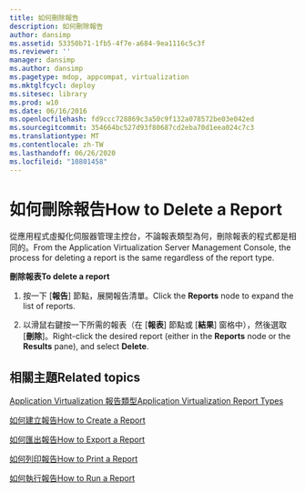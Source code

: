 ```yaml
---
title: 如何刪除報告
description: 如何刪除報告
author: dansimp
ms.assetid: 53350b71-1fb5-4f7e-a684-9ea1116c5c3f
ms.reviewer: ''
manager: dansimp
ms.author: dansimp
ms.pagetype: mdop, appcompat, virtualization
ms.mktglfcycl: deploy
ms.sitesec: library
ms.prod: w10
ms.date: 06/16/2016
ms.openlocfilehash: fd9ccc728869c3a50c9f132a078572be03e042ed
ms.sourcegitcommit: 354664bc527d93f80687cd2eba70d1eea024c7c3
ms.translationtype: MT
ms.contentlocale: zh-TW
ms.lasthandoff: 06/26/2020
ms.locfileid: "10801458"
---
```

# <span data-ttu-id="03b9c-103">如何刪除報告</span><span class="sxs-lookup"><span data-stu-id="03b9c-103">How to Delete a Report</span></span>


<span data-ttu-id="03b9c-104">從應用程式虛擬化伺服器管理主控台，不論報表類型為何，刪除報表的程式都是相同的。</span><span class="sxs-lookup"><span data-stu-id="03b9c-104">From the Application Virtualization Server Management Console, the process for deleting a report is the same regardless of the report type.</span></span>

**<span data-ttu-id="03b9c-105">刪除報表</span><span class="sxs-lookup"><span data-stu-id="03b9c-105">To delete a report</span></span>**

1.  <span data-ttu-id="03b9c-106">按一下 [**報告**] 節點，展開報告清單。</span><span class="sxs-lookup"><span data-stu-id="03b9c-106">Click the **Reports** node to expand the list of reports.</span></span>

2.  <span data-ttu-id="03b9c-107">以滑鼠右鍵按一下所需的報表（在 [**報表**] 節點或 [**結果**] 窗格中），然後選取 [**刪除**]。</span><span class="sxs-lookup"><span data-stu-id="03b9c-107">Right-click the desired report (either in the **Reports** node or the **Results** pane), and select **Delete**.</span></span>

## <span data-ttu-id="03b9c-108">相關主題</span><span class="sxs-lookup"><span data-stu-id="03b9c-108">Related topics</span></span>


[<span data-ttu-id="03b9c-109">Application Virtualization 報告類型</span><span class="sxs-lookup"><span data-stu-id="03b9c-109">Application Virtualization Report Types</span></span>](application-virtualization-report-types.md)

[<span data-ttu-id="03b9c-110">如何建立報告</span><span class="sxs-lookup"><span data-stu-id="03b9c-110">How to Create a Report</span></span>](how-to-create-a-reportserver.md)

[<span data-ttu-id="03b9c-111">如何匯出報告</span><span class="sxs-lookup"><span data-stu-id="03b9c-111">How to Export a Report</span></span>](how-to-export-a-reportserver.md)

[<span data-ttu-id="03b9c-112">如何列印報告</span><span class="sxs-lookup"><span data-stu-id="03b9c-112">How to Print a Report</span></span>](how-to-print-a-reportserver.md)

[<span data-ttu-id="03b9c-113">如何執行報告</span><span class="sxs-lookup"><span data-stu-id="03b9c-113">How to Run a Report</span></span>](how-to-run-a-reportserver.md)

 

 





